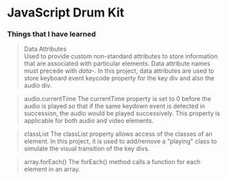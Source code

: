 # JavaScript Drum Kit  
  
### Things that I have learned  

> Data Attributes  
Used to provide custom non-standard attributes to store information that are associated with particular elements. Data attribute names must precede with _data-_. In this project, data attributes are used to store keyboard event keycode property for the key div and also the audio div.  

> audio.currentTime
The currentTime property is set to 0 before the audio is played so that if the same keydown event is detected in succession, the audio would be played successively. This property is applicable for both audio and video elements. 

> classList
The classList property allows access of the classes of an element. In this project, it is used to add/remove a "playing" class to simulate the visual transition of the key divs.

> array.forEach()
The forEach() method calls a function for each element in an array. 
